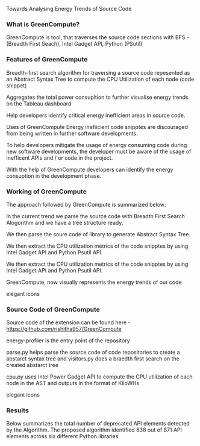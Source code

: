 Towards Analysing Energy Trends of Source Code

### What is GreenCompute?
GreenCompute is tool, that traverses the source code sections with BFS - (Breadth First Seach), Intel Gadget API, Python (PSutil)

### Features of GreenCompute
Breadth-first search algorithm for traversing a source code repesented as an Abstract Syntax Tree to compute the CPU Utilization of each node (code snippet)

Aggregates the total power consupltion to further visualise energy trends on the Tableau dashboard

Help developers identify critical energy inefficient areas in source code.

Uses of GreenCompute
Energy inefiicient code snipptes are discouraged from being written in further software developments.

To help developers mitigate the usage of energy consuming code during new software developments, the developer must be aware of the usage of inefficent APIs and / or code in the project.

With the help of GreenCompute developers can identify the energy consuption in the development phase.

### Working of GreenCompute
The approach followed by GreenCompute is summarized below:

In the current trend we parse the source code with Breadth First Search Alogorithm and we have a tree structure ready.

We then parse the soure code of library to generate Abstract Syntax Tree.

We then extract the CPU utilization metrics of the code snipptes by using Intel Gadget API and Python Psutil API.

We then extract the CPU utilization metrics of the code snipptes by using Intel Gadget API and Python Psutil API.

GreenCompute, now visually represents the energy trends of our code

elegant icons
### Source Code of GreenCompute
Source code of the extension can be found here - https://github.com/rishitha957/GreenCompute

energy-profiler is the entry point of the repository

parse.py helps parse the source code of code repositories to create a abstarct syntax tree and visitors.py does a braedth first search on the created abstarct tree

cpu.py uses Intel Power Gadget API to compute the CPU utilization of each node in the AST and outputs in the format of KiloWHs

elegant icons
### Results
Below summarizes the total number of deprecated API elements detected by the Algorithm. The proposed algorithm identified 838 out of 871 API elements across six different Python libraries

